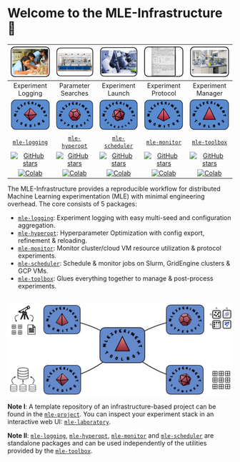 # Welcome to the MLE-Infrastructure 🔬

|<img src="images/logos/lab_logging.png" alt="drawing" width="120"/>|  <img src="images/logos/lab_automation.png" alt="drawing" width="120"/> |  <img src="images/logos/lab_management.png" alt="drawing" width="120"/> | <img src="images/logos/lab_protocol.png" alt="drawing" width="120"/> | <img src="images/logos/lab_workspace.png" alt="drawing" width="120"/> |
|:----:|:----: |:----: |:----:| :----:|
| Experiment Logging | Parameter Searches | Experiment Launch  | Experiment Protocol | Experiment Manager |
|<img src="images/logos/logging.png" alt="drawing" width="120"/>|  <img src="images/logos/hyperopt.png" alt="drawing" width="120"/> | <img src="images/logos/scheduler.png" alt="drawing" width="120"/> | <img src="images/logos/monitor.png" alt="drawing" width="120"/> | <img src="images/logos/toolbox.png" alt="drawing" width="120"/> |
| [`mle-logging`](https://github.com/mle-infrastructure/mle-logging) | [`mle-hyperopt`](https://github.com/mle-infrastructure/mle-hyperopt) | [`mle-scheduler`](https://github.com/mle-infrastructure/mle-scheduler) | [`mle-monitor`](https://github.com/mle-infrastructure/mle-monitor)  | [`mle-toolbox`](https://github.com/mle-infrastructure/mle-toolbox) |
| [![GitHub stars](https://img.shields.io/github/stars/mle-infrastructure/mle-logging.svg?style=social)](https://GitHub.com/mle-infrastructure/mle-logging/stargazers/) | [![GitHub stars](https://img.shields.io/github/stars/mle-infrastructure/mle-hyperopt.svg?style=social)](https://GitHub.com/mle-infrastructure/mle-hyperopt/stargazers/) | [![GitHub stars](https://img.shields.io/github/stars/mle-infrastructure/mle-scheduler.svg?style=social)](https://GitHub.com/mle-infrastructure/mle-scheduler/stargazers/)  | [![GitHub stars](https://img.shields.io/github/stars/mle-infrastructure/mle-monitor.svg?style=social)](https://GitHub.com/mle-infrastructure/mle-monitor/stargazers/) |  [![GitHub stars](https://img.shields.io/github/stars/mle-infrastructure/mle-toolbox.svg?style=social)](https://GitHub.com/mle-infrastructure/mle-toolbox/stargazers/) |
[![Colab](https://colab.research.google.com/assets/colab-badge.svg)](https://colab.research.google.com/github/mle-infrastructure/mle-logging/blob/main/examples/getting_started.ipynb) | [![Colab](https://colab.research.google.com/assets/colab-badge.svg)](https://colab.research.google.com/github/mle-infrastructure/mle-hyperopt/blob/main/examples/getting_started.ipynb) | [![Colab](https://colab.research.google.com/assets/colab-badge.svg)](https://colab.research.google.com/github/mle-infrastructure/mle-scheduler/blob/main/examples/getting_started.ipynb) | [![Colab](https://colab.research.google.com/assets/colab-badge.svg)](https://colab.research.google.com/github/mle-infrastructure/mle-monitor/blob/main/examples/getting_started.ipynb) |  [![Colab](https://colab.research.google.com/assets/colab-badge.svg)](https://colab.research.google.com/github/mle-infrastructure/mle-tutorial/blob/main/tutorial.ipynb) |

The MLE-Infrastructure provides a reproducible workflow for distributed Machine Learning experimentation (MLE) with minimal engineering overhead. The core consists of 5 packages:

- [`mle-logging`](https://github.com/mle-infrastructure/mle-logging): Experiment logging with easy multi-seed and configuration aggregation.
- [`mle-hyperopt`](https://github.com/mle-infrastructure/mle-hyperopt): Hyperparameter Optimization with config export, refinement & reloading.
- [`mle-monitor`](https://github.com/mle-infrastructure/mle-monitor): Monitor cluster/cloud VM resource utilization & protocol experiments.
- [`mle-scheduler`](https://github.com/mle-infrastructure/mle-scheduler): Schedule & monitor jobs on Slurm, GridEngine clusters & GCP VMs.
- [`mle-toolbox`](https://github.com/mle-infrastructure/mle-toolbox): Glues everything together to manage & post-process experiments.

<br>
<a href="images/logo_overview.png"><img src="images/logo_overview.png" width="780" align="center" /></a>
<br>

**Note I**: A template repository of an infrastructure-based project can be found in the [`mle-project`](https://github.com/mle-infrastructure/mle-project). You can inspect your experiment stack in an interactive web UI: [`mle-laboratory`](https://github.com/mle-infrastructure/mle-laboratory).

**Note II**: [`mle-logging`](https://github.com/mle-infrastructure/mle-logging), [`mle-hyperopt`](https://github.com/mle-infrastructure/mle-hyperopt), [`mle-monitor`](https://github.com/mle-infrastructure/mle-monitor) and [`mle-scheduler`](https://github.com/mle-infrastructure/mle-scheduler) are standalone packages and can be used independently of the utilities provided by the [`mle-toolbox`](https://github.com/mle-infrastructure/mle-toolbox).
